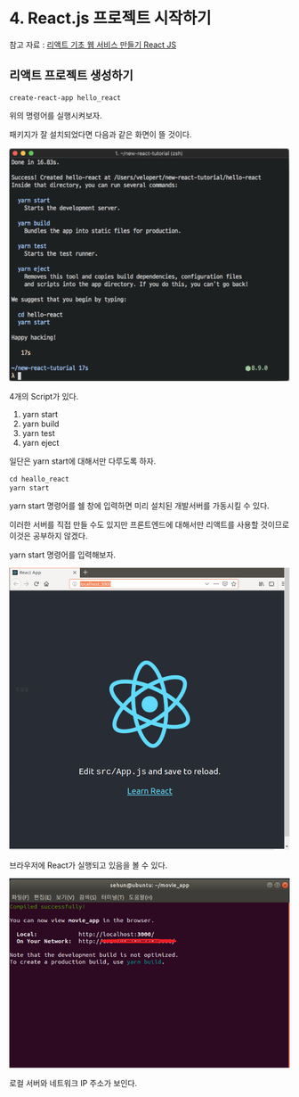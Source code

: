 # 4. React.js 프로젝트 시작하기

참고 자료 : 
[리액트 기초 웹 서비스 만들기 React JS](https://www.youtube.com/watch?v=sM2p1EqTlw4&list=PL7jH19IHhOLOFTVD4R8FeZWkwpVi8-9Fv)

## 리액트 프로젝트 생성하기

    create-react-app hello_react
    
위의 명령어를 실행시켜보자.

패키지가 잘 설치되었다면 다음과 같은 화면이 뜰 것이다.

![패키지 설치 후](https://github.com/Se-Hun/WebStudy/blob/master/React.js/png/%ED%94%84%EB%A1%9C%EC%A0%9D%ED%8A%B8%20%EC%84%A4%EC%B9%98%20%ED%9B%84.PNG)

4개의 Script가 있다.

1. yarn start
2. yarn build
3. yarn test
4. yarn eject

일단은 yarn start에 대해서만 다루도록 하자.

    cd heallo_react
    yarn start
    
yarn start 명령어를 쉘 창에 입력하면 미리 설치된 개발서버를 가동시킬 수 있다.

이러한 서버를 직접 만들 수도 있지만 프론트엔드에 대해서만 리액트를 사용할 것이므로 이것은 공부하지 않겠다.

yarn start 명령어를 입력해보자.

![react 실행1](https://github.com/Se-Hun/WebStudy/blob/master/React.js/png/React%20%EC%8B%A4%ED%96%891.png)

브라우저에 React가 실행되고 있음을 볼 수 있다.

![react 실행2](https://github.com/Se-Hun/WebStudy/blob/master/React.js/png/React%20%EC%8B%A4%ED%96%892.png)

로컬 서버와 네트워크 IP 주소가 보인다.

